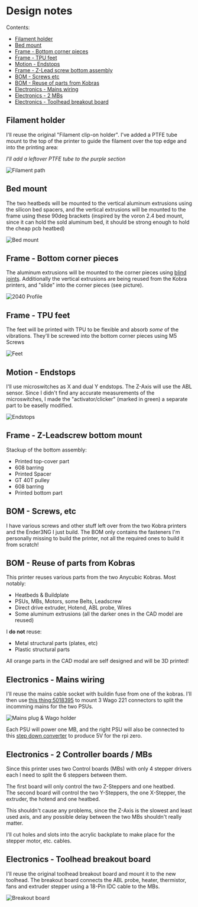 # Design notes

Contents:

- [Filament holder](#filament-holder)
- [Bed mount](#bed-mount)
- [Frame - Bottom corner pieces](#frame---bottom-corner-pieces)
- [Frame - TPU feet](#frame---tpu-feet)
- [Motion - Endstops](#motion---endstops)
- [Frame - Z-Lead screw bottom assembly](#frame---z-leadscrew-bottom-mount)
- [BOM - Screws etc](#bom---screws-etc)
- [BOM - Reuse of parts from Kobras](#bom---reuse-of-parts-from-kobras)
- [Electronics - Mains wiring](#electronics---mains-wiring)
- [Electronics - 2 MBs](#electronics---2-controller-boards--mbs)
- [Electronics - Toolhead breakout board](#electronics---toolhead-breakout-board)

## Filament holder

I'll reuse the original "Filament clip-on holder". I've added a PTFE tube mount to the top of the printer to guide the filament over the top edge and into the printing area:

*I'll add a leftover PTFE tube to the purple section*

![Filament path](images/filament_path.png)

## Bed mount

The two heatbeds will be mounted to the vertical aluminum extrusions using the silicon bed spacers, and the vertical extrusions will be mounted to the frame using these 90deg brackets (inspired by the voron 2.4 bed mount, since it can hold the sold aluminum bed, it should be strong enough to hold the cheap pcb heatbed)

![Bed mount](images/bed_mount.png)

## Frame - Bottom corner pieces

The aluminum extrusions will be mounted to the corner pieces using [blind joints](https://docs.vzbot.org/assets/images/manual/blind-joints/blind-joints.png). Additionally the vertical extrusions are being reused from the Kobra printers, and "slide" into the corner pieces (see picture).

![2040 Profile](images/2040_profile.png)

## Frame - TPU feet

The feet will be printed with TPU to be flexible and absorb *some* of the vibrations. They'll be screwed into the bottom corner pieces using M5 Screws

![Feet](images/frame_feet.png)

## Motion - Endstops

I'll use microswitches as X and dual Y endstops. The Z-Axis will use the ABL sensor. Since I didn't find any accurate measurements of the microswitches, I made the "activator/clicker" (marked in green) a separate part to be easelly modified.

![Endstops](images/motion_endstops.png)

## Frame - Z-Leadscrew bottom mount

Stackup of the bottom assembly:

- Printed top-cover part
- 608 barring
- Printed Spacer
- GT 40T pulley
- 608 barring
- Printed bottom part

## BOM - Screws, etc

I have various screws and other stuff left over from the two Kobra printers and the Ender3NG I just build. The BOM only contains the fasteners I'm personally missing to build the printer, not all the required ones to build it from scratch!

## BOM - Reuse of parts from Kobras

This printer reuses various parts from the two Anycubic Kobras. Most notably:

- Heatbeds & Buildplate
- PSUs, MBs, Motors, some Belts, Leadscrew
- Direct drive extruder, Hotend, ABL probe, Wires
- Some aluminum extrusions (all the darker ones in the CAD model are reused)

I **do not** reuse:

- Metal structural parts (plates, etc)
- Plastic structural parts

All orange parts in the CAD modal are self designed and will be 3D printed!

## Electronics - Mains wiring

I'll reuse the mains cable socket with buildin fuse from one of the kobras. I'll then use [this thing:5018395](https://www.thingiverse.com/thing:5018395) to mount 3 Wago 221 connectors to split the incomming mains for the two PSUs.

![Mains plug & Wago holder](images/electrical_mains.png)

Each PSU will power one MB, and the right PSU will also be connected to this [step down converter](https://de.aliexpress.com/item/1005007820952595.html?spm=a2g0o.order_list.order_list_main.80.36075c5feb4ZS8&gatewayAdapt=glo2deu) to produce 5V for the rpi zero.

## Electronics - 2 Controller boards / MBs

Since this printer uses two Control boards (MBs) with only 4 stepper drivers each I need to split the 6 steppers between them.

The first board will only control the two Z-Steppers and one heatbed.  
The second board will control the two Y-Steppers, the one X-Stepper, the extruder, the hotend and one heatbed.

This shouldn't cause any problems, since the Z-Axis is the slowest and least used axis, and any possible delay between the two MBs shouldn't really matter.

I'll cut holes and slots into the acrylic backplate to make place for the stepper motor, etc. cables.

## Electronics - Toolhead breakout board

I'll reuse the original toolhead breakout board and mount it to the new toolhead. The breakout board connects the ABL probe, heater,  thermistor, fans and extruder stepper using a 18-Pin IDC cable to the MBs.

![Breakout board](images/electrical_breakout.png)
